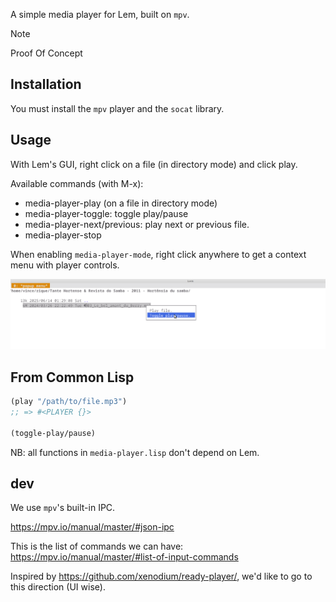 
A simple media player for Lem, built on `mpv`.

> [!NOTE]
> Proof Of Concept

## Installation

You must install the `mpv` player and the `socat` library.

## Usage

With Lem's GUI, right click on a file (in directory mode) and click play.

Available commands (with M-x):

- media-player-play (on a file in directory mode)
- media-player-toggle: toggle play/pause
- media-player-next/previous: play next or previous file.
- media-player-stop

When enabling `media-player-mode`, right click anywhere to get a
context menu with player controls.

![](gui-controls.png "media player controls anywhere")


## From Common Lisp

```lisp
(play "/path/to/file.mp3")
;; => #<PLAYER {}>

(toggle-play/pause)
```

NB: all functions in `media-player.lisp` don't depend on Lem.


## dev

We use `mpv`'s built-in IPC.

https://mpv.io/manual/master/#json-ipc

This is the list of commands we can have: https://mpv.io/manual/master/#list-of-input-commands

Inspired by https://github.com/xenodium/ready-player/, we'd like to go to this direction (UI wise).

